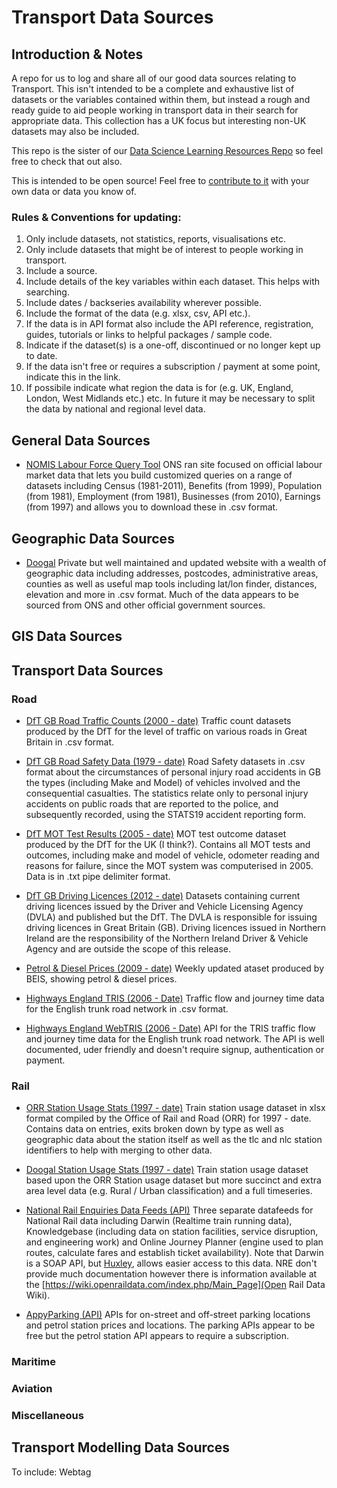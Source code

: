 # Transport Data Sources

## Introduction & Notes

A repo for us to log and share all of our good data sources relating to Transport. This isn't intended to be a complete and exhaustive list of datasets or the variables contained within them, but instead a rough and ready guide to aid people working in transport data in their search for appropriate data. This collection has a UK focus but interesting non-UK datasets may also be included.

This repo is the sister of our [Data Science Learning Resources Repo](https://github.com/departmentfortransport/ds-learning-resources) so feel free to check that out also.

This is intended to be open source! Feel free to [contribute to it](https://akrabat.com/the-beginners-guide-to-contributing-to-a-github-project/) with your own data or data you know of.

### Rules & Conventions for updating:

1. Only include datasets, not statistics, reports, visualisations etc.
2. Only include datasets that might be of interest to people working in transport.
3. Include a source. 
4. Include details of the key variables within each dataset. This helps with searching.
5. Include dates / backseries availability wherever possible.
6. Include the format of the data (e.g. xlsx, csv, API etc.).
7. If the data is in API format also include the API reference, registration, guides, tutorials or links to helpful packages / sample code.
8. Indicate if the dataset(s) is a one-off, discontinued or no longer kept up to date.
9. If the data isn't free or requires a subscription / payment at some point, indicate this in the link.
10. If possibile indicate what region the data is for (e.g. UK, England, London, West Midlands etc.) etc. In future it may be necessary to split the data by national and regional level data.

## General Data Sources

* [NOMIS Labour Force Query Tool](https://www.nomisweb.co.uk/query/select/getdatasetbytheme.asp?opt=3&theme=&subgrp=) ONS ran site focused on official labour market data that lets you build customized queries on a range of datasets including Census (1981-2011), Benefits (from 1999), Population (from 1981), Employment (from 1981), Businesses (from 2010), Earnings (from 1997) and allows you to download these in .csv format.

## Geographic Data Sources

* [Doogal](https://www.doogal.co.uk/) Private but well maintained and updated website with a wealth of geographic data including addresses, postcodes, administrative areas, counties as well as useful map tools including lat/lon finder, distances, elevation and more in .csv format. Much of the data appears to be sourced from ONS and other official government sources.

## GIS Data Sources

## Transport Data Sources

### Road

* [DfT GB Road Traffic Counts (2000 - date)](https://www.dft.gov.uk/traffic-counts/download.php) Traffic count datasets produced by the DfT for the level of traffic on various roads in Great Britain in .csv format.

* [DfT GB Road Safety Data (1979 - date)](https://data.gov.uk/dataset/cb7ae6f0-4be6-4935-9277-47e5ce24a11f/road-safety-data) Road Safety datasets in .csv format about the circumstances of personal injury road accidents in GB the types (including Make and Model) of vehicles involved and the consequential casualties. The statistics relate only to personal injury accidents on public roads that are reported to the police, and subsequently recorded, using the STATS19 accident reporting form.

* [DfT MOT Test Results (2005 - date)](https://data.gov.uk/dataset/e3939ef8-30c7-4ca8-9c7c-ad9475cc9b2f/anonymised-mot-tests-and-results) MOT test outcome dataset produced by the DfT for the UK (I think?). Contains all MOT tests and outcomes, including make and model of vehicle, odometer reading and reasons for failure, since the MOT system was computerised in 2005. Data is in .txt pipe delimiter format.

* [DfT GB Driving Licences (2012 - date)](https://data.gov.uk/dataset/d0be1ed2-9907-4ec4-b552-c048f6aec16a/gb-driving-licence-data) Datasets containing current driving licences issued by the Driver and Vehicle Licensing Agency (DVLA) and published but the DfT. The DVLA is responsible for issuing driving licences in Great Britain (GB). Driving licences issued in Northern Ireland are the responsibility of the Northern Ireland Driver & Vehicle Agency and are outside the scope of this release.

* [Petrol & Diesel Prices (2009 - date)](https://data.gov.uk/dataset/c174a981-b0f2-4b39-adc0-1d0a27a7d8c9/petrol-and-diesel-prices) Weekly updated ataset produced by BEIS, showing petrol & diesel prices.

* [Highways England TRIS (2006 - Date)](http://tris.highwaysengland.co.uk/) Traffic flow and journey time data for the English trunk road network in .csv format.

* [Highways England WebTRIS (2006 - Date)](http://webtris.highwaysengland.co.uk/api/swagger/ui/index)  API for the TRIS traffic flow and journey time data for the English trunk road network. The API is well documented, uder friendly and doesn't require signup, authentication or payment.

### Rail

* [ORR Station Usage Stats (1997 - date)](http://orr.gov.uk/statistics/published-stats/station-usage-estimates) Train station usage dataset in xlsx format compiled by the Office of Rail and Road (ORR) for 1997 - date. Contains data on entries, exits broken down by type as well as geographic data about the station itself as well as the tlc and nlc station identifiers to help with merging to other data. 

* [Doogal Station Usage Stats (1997 - date)](https://www.doogal.co.uk/UkStations.php) Train station usage dataset based upon the ORR Station usage dataset but more succinct and extra area level data (e.g. Rural / Urban classification) and a full timeseries.

* [National Rail Enquiries Data Feeds (API)](http://www.nationalrail.co.uk/46391.aspx) Three separate datafeeds for National Rail data including Darwin (Realtime train running data), Knowledgebase (including data on station facilities, service disruption, and engineering work) and Online Journey Planner (engine used to plan routes, calculate fares and establish ticket availability). Note that Darwin is a SOAP API, but [Huxley](https://github.com/jpsingleton/Huxley), allows easier access to this data. NRE don't provide much documentation however there is information available at the [https://wiki.openraildata.com/index.php/Main_Page](Open Rail Data Wiki).

* [AppyParking (API)](https://appyparking.com/develop/) APIs for on-street and off-street parking locations and petrol station prices and locations. The parking APIs appear to be free but the petrol station API appears to require a subscription.

### Maritime


### Aviation


### Miscellaneous



## Transport Modelling Data Sources

To include: Webtag